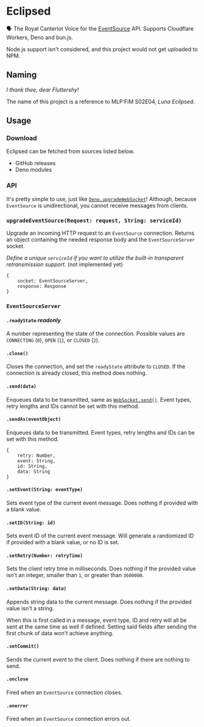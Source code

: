 # Eclipsed
🗣 The Royal Canterlot Voice for the [EventSource](https://developer.mozilla.org/en-US/docs/Web/API/EventSource) API. Supports Cloudflare Workers, Deno and bun.js.

Node.js support isn't considered, and this project would not get uploaded to NPM.

## Naming
_I thank thee, dear Fluttershy!_

The name of this project is a reference to MLP:FiM S02E04, _Luna Eclipsed_.

## Usage
### Download
Eclipsed can be fetched from sources listed below.
* GitHub releases
* Deno modules

### API
It's pretty simple to use, just like [`Deno.upgradeWebSocket`](https://deno.land/api?s=Deno.upgradeWebSocket)! Although, because `EventSource` is unidirectional, you cannot receive messages from clients.

### `upgradeEventSource(Request: request, String: serviceId)`
Upgrade an incoming HTTP request to an `EventSource` connection. Returns an object containing the needed response body and the `EventSourceServer` socket.

_Define a unique `serviceId` if you want to utilize the built-in transparent retransmission support._ (not implemented yet)

```
{
	socket: EventSourceServer,
	response: Response
}
```

### `EventSourceServer`
#### `.readyState` _readonly_
A number representing the state of the connection. Possible values are `CONNECTING` (`0`), `OPEN` (`1`), or `CLOSED` (`2`).

#### `.close()`
Closes the connection, and set the `readyState` attribute to `CLOSED`. If the connection is already closed, this method does nothing.

#### `.send(data)`
Enqueues data to be transmitted, same as [`WebSocket.send()`](https://developer.mozilla.org/en-US/docs/Web/API/WebSocket/send). Event types, retry lengths and IDs cannot be set with this method.

#### `.sendAs(eventObject)`
Enqueues data to be transmitted. Event types, retry lengths and IDs can be set with this method.

```
{
	retry: Number,
	event: String,
	id: String,
	data: String
}
```

#### `.setEvent(String: eventType)`
Sets event type of the current event message. Does nothing if provided with a blank value.

#### `.setID(String: id)`
Sets event ID of the current event message. Will generate a randomized ID if provided with a blank value, or no ID is set.

#### `.setRetry(Number: retryTime)`
Sets the client retry time in milliseconds. Does nothing if the provided value isn't an integer, smaller than `1`, or greater than `3600000`.

#### `.setData(String: data)`
Appends string data to the current message. Does nothing if the provided value isn't a string.

When this is first called in a message, event type, ID and retry will all be sent at the same time as well if defined. Setting said fields after sending the first chunk of data won't achieve anything.

#### `.setCommit()`
Sends the current event to the client. Does nothing if there are nothing to send.

#### `.onclose`
Fired when an `EventSource` connection closes.

#### `.onerror`
Fired when an `EventSource` connection errors out.
